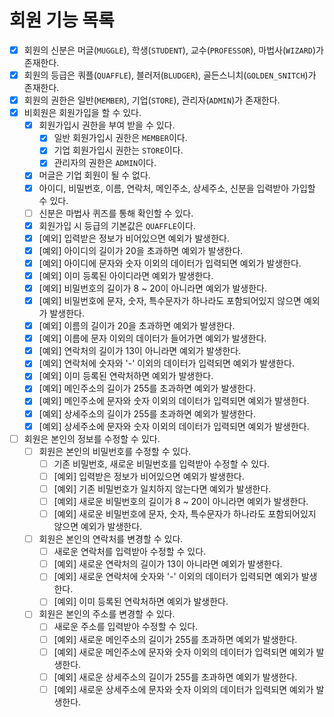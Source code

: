 # 회원 기능 목록
 
* [x] 회원의 신분은 머글(`MUGGLE`), 학생(`STUDENT`), 교수(`PROFESSOR`), 마법사(`WIZARD`)가 존재한다.
* [x] 회원의 등급은 쿼플(`QUAFFLE`), 블러저(`BLUDGER`), 골든스니치(`GOLDEN_SNITCH`)가 존재한다.
* [x] 회원의 권한은 일반(`MEMBER`), 기업(`STORE`), 관리자(`ADMIN`)가 존재한다.
* [x] 비회원은 회원가입을 할 수 있다.
    * [x] 회원가입시 권한을 부여 받을 수 있다.
        * [x] 일반 회원가입시 권한은 `MEMBER`이다.
        * [x] 기업 회원가입시 권한는 `STORE`이다.
        * [x] 관리자의 권한은 `ADMIN`이다.
    * [x] 머글은 기업 회원이 될 수 없다.
    * [x] 아이디, 비밀번호, 이름, 연락처, 메인주소, 상세주소, 신분을 입력받아 가입할 수 있다.
    * [ ] 신분은 마법사 퀴즈를 통해 확인할 수 있다.
    * [x] 회원가입 시 등급의 기본값은 `QUAFFLE`이다.
    * [x] [예외] 입력받은 정보가 비어있으면 예외가 발생한다.
    * [x] [예외] 아이디의 길이가 20을 초과하면 예외가 발생한다.
    * [x] [예외] 아이디에 문자와 숫자 이외의 데이터가 입력되면 예외가 발생한다.
    * [x] [예외] 이미 등록된 아이디라면 예외가 발생한다.
    * [x] [예외] 비밀번호의 길이가 8 ~ 20이 아니라면 예외가 발생한다.
    * [x] [예외] 비밀번호에 문자, 숫자, 특수문자가 하나라도 포함되어있지 않으면 예외가 발생한다.
    * [x] [예외] 이름의 길이가 20을 초과하면 예외가 발생한다.
    * [x] [예외] 이름에 문자 이외의 데이터가 들어가면 예외가 발생한다.
    * [x] [예외] 연락처의 길이가 13이 아니라면 예외가 발생한다.
    * [x] [예외] 연락처에 숫자와 '-' 이외의 데이터가 입력되면 예외가 발생한다.
    * [x] [예외] 이미 등록된 연락처하면 예외가 발생한다.
    * [x] [예외] 메인주소의 길이가 255를 초과하면 예외가 발생한다.
    * [x] [예외] 메인주소에 문자와 숫자 이외의 데이터가 입력되면 예외가 발생한다.
    * [x] [예외] 상세주소의 길이가 255를 초과하면 예외가 발생한다.
    * [x] [예외] 상세주소에 문자와 숫자 이외의 데이터가 입력되면 예외가 발생한다.
* [ ] 회원은 본인의 정보를 수정할 수 있다.
  * [ ] 회원은 본인의 비밀번호를 수정할 수 있다.
    * [ ] 기존 비밀번호, 새로운 비밀번호를 입력받아 수정할 수 있다.
    * [ ] [예외] 입력받은 정보가 비어있으면 예외가 발생한다.
    * [ ] [예외] 기존 비밀번호가 일치하지 않는다면 예외가 발생한다.
    * [ ] [예외] 새로운 비밀번호의 길이가 8 ~ 20이 아니라면 예외가 발생한다.
    * [ ] [예외] 새로운 비밀번호에 문자, 숫자, 특수문자가 하나라도 포함되어있지 않으면 예외가 발생한다.
  * [ ] 회원은 본인의 연락처를 변경할 수 있다.
    * [ ] 새로운 연락처를 입력받아 수정할 수 있다.
    * [ ] [예외] 새로운 연락처의 길이가 13이 아니라면 예외가 발생한다.
    * [ ] [예외] 새로운 연락처에 숫자와 '-' 이외의 데이터가 입력되면 예외가 발생한다.
    * [ ] [예외] 이미 등록된 연락처하면 예외가 발생한다.
  * [ ] 회원은 본인의 주소를 변경할 수 있다.
    * [ ] 새로운 주소를 입력받아 수정할 수 있다.
    * [ ] [예외] 새로운 메인주소의 길이가 255를 초과하면 예외가 발생한다.
    * [ ] [예외] 새로운 메인주소에 문자와 숫자 이외의 데이터가 입력되면 예외가 발생한다.
    * [ ] [예외] 새로운 상세주소의 길이가 255를 초과하면 예외가 발생한다.
    * [ ] [예외] 새로운 상세주소에 문자와 숫자 이외의 데이터가 입력되면 예외가 발생한다.